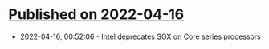 # [Published on 2022-04-16](index.md)

* [2022-04-16, 00:52:06](https://news.ycombinator.com/item?id=31047888) - [Intel deprecates SGX on Core series processors](https://edc.intel.com/content/www/us/en/design/ipla/software-development-platforms/client/platforms/alder-lake-desktop/12th-generation-intel-core-processors-datasheet-volume-1-of-2/004/deprecated-technologies/)
